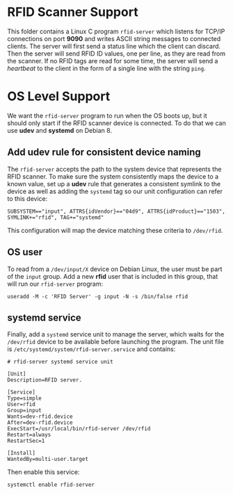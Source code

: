 # RFID Scanner Support

This folder contains a Linux C program `rfid-server` which listens for
TCP/IP connections on port **9090** and writes ASCII string messages to 
connected clients. The server will first send a status line which the
client can discard. Then the server will send RFID ID values, one per
line, as they are read from the scanner. If no RFID tags are read
for some time, the server will send a _heartbeat_ to the client in the
form of a single line with the string `ping`.

# OS Level Support

We want the `rfid-server` program to run when the OS boots up, but
it should only start if the RFID scanner device is connected. To 
do that we can use **udev** and **systemd** on Debian 8.

## Add udev rule for consistent device naming

The `rfid-server` accepts the path to the system device that represents
the RFID scanner. To make sure the system consistently maps the device
to a known value, set up a **udev** rule that generates a consistent 
symlink to the device as well as adding the `systemd` tag so our unit
configuration can refer to this device:

	SUBSYSTEM=="input", ATTRS{idVendor}=="04d9", ATTRS{idProduct}=="1503", SYMLINK+="rfid", TAG+="systemd"

This configuration will map the device matching these criteria to `/dev/rfid`.

## OS user

To read from a `/dev/input/X` device on Debian Linux, the user must
be part of the `input` group. Add a new **rfid** user that is included in
this group, that will run our `rfid-server` program:

	useradd -M -c 'RFID Server' -g input -N -s /bin/false rfid

## systemd service

Finally, add a `systemd` service unit to manage the server, which waits
for the `/dev/rfid` device to be available before launching the program.
The unit file is `/etc/systemd/system/rfid-server.service` and contains:

	# rfid-server systemd service unit 

	[Unit]
	Description=RFID server.

	[Service]
	Type=simple
	User=rfid
	Group=input
	Wants=dev-rfid.device
	After=dev-rfid.device
	ExecStart=/usr/local/bin/rfid-server /dev/rfid
	Restart=always
	RestartSec=1

	[Install]
	WantedBy=multi-user.target

Then enable this service:

	systemctl enable rfid-server
